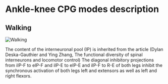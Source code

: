 # Ankle-knee CPG modes description

## Walking 

![Walking](diagram/cpg_AH_FE_combined-Walking_8_muscles.png)

The content of the interneuronal pool (IP) is inherited from the article (Dylan Deska-Gauthier and Ying Zhang, The functional diversity of spinal interneurons and locomotor control)
The diagonal inhibitory projections from iIP-F to eIP-F and iIP-E to eIP-E and iIP-F to R-E of both legs inhibit the synchronous activation of both legs left and extensors as well as left and right flexors.
